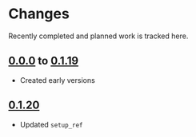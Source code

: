 # Changes
Recently completed and planned work is tracked here.

## [0.0.0](.) to [0.1.19](.)
- Created early versions
## [0.1.20](.)
- Updated `setup_ref`
